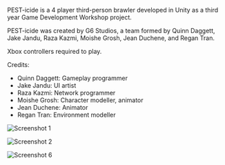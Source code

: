 PEST-icide is a 4 player third-person brawler developed in Unity as a third year Game Development Workshop project.

PEST-icide was created by G6 Studios, a team formed by Quinn Daggett, Jake Jandu, Raza Kazmi, Moishe Grosh, Jean Duchene, and Regan Tran.

Xbox controllers required to play.

Credits:
- Quinn Daggett: Gameplay programmer
- Jake Jandu: UI artist
- Raza Kazmi: Network programmer
- Moishe Grosh: Character modeller, animator
- Jean Duchene: Animator
- Regan Tran: Environment modeller

![Screenshot 1](https://user-images.githubusercontent.com/16639056/68878793-4cd4bd80-06d6-11ea-8213-f2a57ec06e5f.png)

![Screenshot 2](https://user-images.githubusercontent.com/16639056/68878814-5827e900-06d6-11ea-896a-d6248b64d3df.png)

![Screenshot 6](https://user-images.githubusercontent.com/16639056/68878823-5bbb7000-06d6-11ea-9317-532b0458e252.png)
